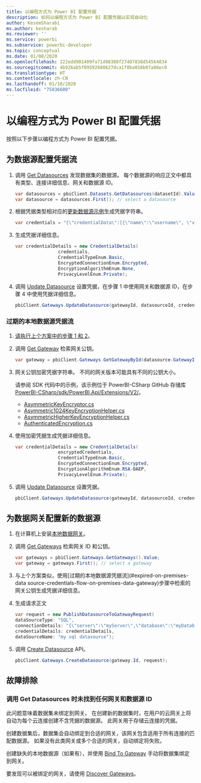 ```yaml
---
title: 以编程方式为 Power BI 配置凭据
description: 如何以编程方式为 Power BI 配置凭据以实现自动化
author: KesemSharabi
ms.author: kesharab
ms.reviewer: ''
ms.service: powerbi
ms.subservice: powerbi-developer
ms.topic: conceptual
ms.date: 01/08/2020
ms.openlocfilehash: 222edd901409fa71d98308f27407838d54564834
ms.sourcegitcommit: 4b926ab5f09592680627dca1f0ba016b07a86ec0
ms.translationtype: HT
ms.contentlocale: zh-CN
ms.lasthandoff: 01/10/2020
ms.locfileid: "75836600"
---
```

# <a name="configure-credentials-programmatically-for-power-bi"></a>以编程方式为 Power BI 配置凭据

按照以下步骤以编程方式为 Power BI 配置凭据。

## <a name="configure-a-credential-flow-for-data-sources"></a>为数据源配置凭据流

1. 调用 [Get Datasources](https://docs.microsoft.com/rest/api/power-bi/datasets/getdatasourcesingroup) 发现数据集的数据源。 每个数据源的响应正文中都具有类型、连接详细信息、网关和数据源 ID。

    ```csharp
    var datasources = pbiClient.Datasets.GetDatasources(datasetId).Value;
    var datasource = datasources.First(); // select a datasource
    ```

2. 根据凭据类型相对应的[更新数据源示例](https://docs.microsoft.com/rest/api/power-bi/gateways/updatedatasource)生成凭据字符串。

    ```csharp
    var credentials = "{\"credentialData\":[{\"name\":\"username\", \"value\":\"john\"},{\"name\":\"password\", \"value\":\"*****\"}]}";
    ```

3. 生成凭据详细信息。

    ```csharp
    var credentialDetails = new CredentialDetails(
                    credentials,
                    CredentialTypeEnum.Basic,
                    EncryptedConnectionEnum.Encrypted,
                    EncryptionAlgorithmEnum.None,
                    PrivacyLevelEnum.Private);
    ```

4. 调用 [Update Datasource](https://docs.microsoft.com/rest/api/power-bi/gateways/updatedatasource) 设置凭据，在步骤 1 中使用网关和数据源 ID，在步骤 4 中使用凭据详细信息。

    ```csharp
    pbiClient.Gateways.UpdateDatasource(gatewayId, datasourceId, credentialDetails);
    ```

### <a name="expired-on-premises-data-source-credentials-flow"></a>过期的本地数据源凭据流

1. [请执行上个方案中的步骤 1 和 2](#configure-a-credential-flow-for-data-sources)。

2. 调用 [Get Gateway](https://docs.microsoft.com/rest/api/power-bi/gateways/getgateways) 检索网关公钥。

    ```csharp
    var gateway = pbiClient.Gateways.GetGatewayById(datasource.GatewayId);
    ```

3. 网关公钥加密凭据字符串。 不同的网关版本可能具有不同的公钥大小。
    
    请参阅 SDK 代码中的示例，该示例位于 PowerBI-CSharp GitHub 存储库 [PowerBI-CSharp/sdk/PowerBI.Api/Extensions/V2/](https://github.com/microsoft/PowerBI-CSharp/tree/master/sdk/PowerBI.Api/Extensions/V2)。
    * [AsymmetricKeyEncryptor.cs](https://github.com/microsoft/PowerBI-CSharp/blob/master/sdk/PowerBI.Api/Extensions/V2/AsymmetricKeyEncryptor.cs)
    * [Asymmetric1024KeyEncryptionHelper.cs](https://github.com/microsoft/PowerBI-CSharp/blob/master/sdk/PowerBI.Api/Extensions/V2/Asymmetric1024KeyEncryptionHelper.cs)
    * [AsymmetricHigherKeyEncryptionHelper.cs](https://github.com/microsoft/PowerBI-CSharp/blob/master/sdk/PowerBI.Api/Extensions/V2/AsymmetricHigherKeyEncryptionHelper.cs)
    * [AuthenticatedEncryption.cs](https://github.com/microsoft/PowerBI-CSharp/blob/master/sdk/PowerBI.Api/Extensions/V2/AuthenticatedEncryption.cs)

4. 使用加密凭据生成凭据详细信息。

    ```csharp
    var credentialDetails = new CredentialDetails(
                    encryptedCredentials,
                    CredentialTypeEnum.Basic,
                    EncryptedConnectionEnum.Encrypted,
                    EncryptionAlgorithmEnum.RSA-OAEP,
                    PrivacyLevelEnum.Private);
    ```

5. 调用 [Update Datasource](https://docs.microsoft.com/rest/api/power-bi/gateways/updatedatasource) 设置凭据。

    ```csharp
    pbiClient.Gateways.UpdateDatasource(gatewayId, datasourceId, credentialDetails);
    ```

## <a name="configure-a-new-data-source-for-a-data-gateway"></a>为数据网关配置新的数据源

1. 在计算机上安装[本地数据网关](https://powerbi.microsoft.com/gateway/)。

2. 调用 [Get Gateways](https://docs.microsoft.com/rest/api/power-bi/gateways/getgateways) 检索网关 ID 和公钥。

    ```csharp
    var gateways = pbiClient.Gateways.GetGateways().Value;
    var gateway = gateways.First(); // select a gateway
    ```

3. 与上个方案类似，使用[过期的本地数据源凭据流](#expired-on-premises-data source-credentials-flow-on-premises-data-gateway)步骤中检索的网关公钥生成凭据详细信息。

4. 生成请求正文

    ```csharp
    var request = new PublishDatasourceToGatewayRequest(
    dataSourceType: "SQL",
    connectionDetails: "{\"server\":\"myServer\",\"database\":\"myDatabase\"}",
    credentialDetails: credentialDetails,
    dataSourceName: "my sql datasource");
    ```

5. 调用 [Create Datasource](https://docs.microsoft.com/rest/api/power-bi/gateways/createdatasource) API。

    ```csharp
    pbiClient.Gateways.CreateDatasource(gateway.Id, request);
    ```

## <a name="troubleshooting"></a>故障排除

### <a name="no-gateway-and-data-source-id-found-when-calling-get-data-sources"></a>调用 Get Datasources 时未找到任何网关和数据源 ID

此问题意味着数据集未绑定到网关。 在创建新的数据集时，在用户的云网关上将自动为每个云连接创建不含凭据的数据源。 此网关用于存储云连接的凭据。

创建数据集后，数据集会自动绑定到合适的网关，该网关包含适用于所有连接的匹配数据源。 如果没有此类网关或多个合适的网关，自动绑定将失败。

创建缺失的本地数据源（如果有），并使用 [Bind To Gateway](https://docs.microsoft.com/rest/api/power-bi/datasets/bindtogateway) 手动将数据集绑定到网关。

要发现可以被绑定的网关，请使用 [Discover Gateways](https://docs.microsoft.com/rest/api/power-bi/datasets/discovergateways)。